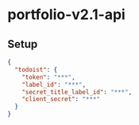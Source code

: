 # portfolio-v2.1-api


## Setup
```json
{
  "todoist": {
    "token": "***",
    "label_id": "***",
    "secret_title_label_id": "***",
    "client_secret": "***"
  }
}
```